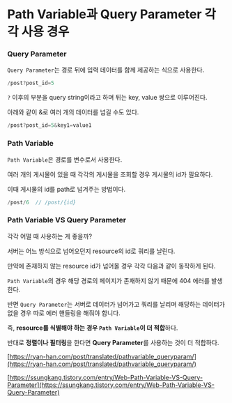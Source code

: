 # Path Variable과 Query Parameter 각각 사용 경우

### Query Parameter

`Query Parameter`는 경로 뒤에 입력 데이터를 함께 제공하는 식으로 사용한다.

```java
/post?post_id=5
```

`?` 이후의 부분을 query string이라고 하며 뒤는 key, value 쌍으로 이루어진다. 

아래와 같이 &로 여러 개의 데이터를 넘길 수도 있다.

```java
/post?post_id=5&key1=value1
```

### Path Variable

`Path Variable`은 경로를 변수로서 사용한다. 

여러 개의 게시물이 있을 때 각각의 게시물을 조회할 경우 게시물의 id가 필요하다. 

이때 게시물의 id를 path로 넘겨주는 방법이다.

```java
/post/6  // /post/{id}
```

### Path Variable VS Query Parameter

각각 어떨 때 사용하는 게 좋을까?

서버는 어느 방식으로 넘어오던지 resource의 id로 쿼리를 날린다. 

만약에 존재하지 않는 resource id가 넘어올 경우 각각 다음과 같이 동작하게 된다. 

`Path Variable`의 경우 해당 경로의 페이지가 존재하지 않기 때문에 404 에러를 발생한다. 

반면 `Query Parameter`는 서버로 데이터가 넘어가고 쿼리를 날리며 해당하는 데이터가 없을 경우 따로 에러 핸들링을 해줘야 합니다. 

즉, **resource를 식별해야 하는 경우 `Path Variable`이 더 적합**하다. 

반대로 **정렬이나 필터링**을 한다면 **Query Parameter**를 사용하는 것이 더 적합하다.

[https://ryan-han.com/post/translated/pathvariable_queryparam/](https://ryan-han.com/post/translated/pathvariable_queryparam/)

[https://ssungkang.tistory.com/entry/Web-Path-Variable-VS-Query-Parameter](https://ssungkang.tistory.com/entry/Web-Path-Variable-VS-Query-Parameter)
